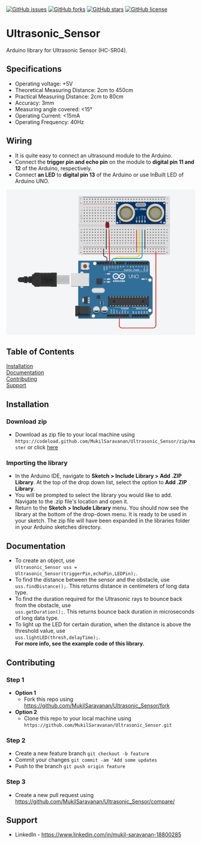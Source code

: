 [![GitHub issues](https://img.shields.io/github/issues/MukilSaravanan/Ultrasonic_Sensor)](https://github.com/MukilSaravanan/Ultrasonic_Sensor/issues)
[![GitHub forks](https://img.shields.io/github/forks/MukilSaravanan/Ultrasonic_Sensor)](https://github.com/MukilSaravanan/Ultrasonic_Sensor/network)
[![GitHub stars](https://img.shields.io/github/stars/MukilSaravanan/Ultrasonic_Sensor)](https://github.com/MukilSaravanan/Ultrasonic_Sensor/stargazers)
[![GitHub license](https://img.shields.io/github/license/MukilSaravanan/Ultrasonic_Sensor)](https://github.com/MukilSaravanan/Ultrasonic_Sensor/blob/master/LICENSE)
# Ultrasonic_Sensor

Arduino library for Ultrasonic Sensor (HC-SR04).
## Specifications
* Operating voltage: +5V
* Theoretical  Measuring Distance: 2cm to 450cm
* Practical Measuring Distance: 2cm to 80cm
* Accuracy: 3mm
* Measuring angle covered: <15°
* Operating Current: <15mA
* Operating Frequency: 40Hz

## Wiring

* It is quite easy to connect an ultrasound module to the Arduino.
* Connect the **trigger pin and echo pin** on the module to **digital pin 11 and 12** of the Arduino, respectively.
* Connect **an LED** to **digital pin 13** of the Arduino or use InBuilt LED of Arduino UNO.

![image](https://github.com/MukilSaravanan/Ultrasonic_Sensor/blob/master/Schematic%20diagram.png)

## Table of Contents  
[Installation](#installation)  
[Documentation](#documentation) <br />
[Contributing](#contributing) <br />
[Support](#support)

## Installation
### Download zip
  * Download as zip file to your local machine using `https://codeload.github.com/MukilSaravanan/Ultrasonic_Sensor/zip/master` 
  or click [here](https://codeload.github.com/MukilSaravanan/CR2-Deleter/zip/master) 
### Importing the library
  * In the Arduino IDE, navigate to **Sketch > Include Library > Add .ZIP Library**. 
  At the top of the drop down list, select the option to **Add .ZIP Library**.
  * You will be prompted to select the library you would like to add. Navigate to the .zip file's location and open it.
  * Return to the **Sketch > Include Library** menu. You should now see the library at the bottom of the drop-down menu.
  It is ready to be used in your sketch. The zip file will have been expanded in the libraries folder in your Arduino sketches directory.
  <a name="installation"/>
  
## Documentation
* To create an object, use <br /> `Ultrasonic_Sensor uss = Ultrasonic_Sensor(triggerPin,echoPin,LEDPin);`.
* To find the distance between the sensor and the obstacle, use <br />`uss.findDistance();`.
  This returns distance in centimeters of long data type.
* To find the duration required for the Ultrasonic rays to bounce back from the obstacle, use <br />
  `uss.getDuration();`. This returns bounce back duration in microseconds of long data type.
*  To light up the LED for certain duration, when the distance is above the threshold value, use <br />
   `uss.lightLED(thresh,delayTime);`.<br />
**For more info, see the example code of this library.**   
<a name="documentation"/>

## Contributing
  ### Step 1
  * **Option 1**
    - Fork this repo using https://github.com/MukilSaravanan/Ultrasonic_Sensor/fork
  * **Option 2**
     - Clone this repo to your local machine using `https://github.com/MukilSaravanan/Ultrasonic_Sensor.git`
  ### Step 2
  * Create a new feature branch `git checkout -b feature`
  * Commit your changes `git commit -am 'Add some updates`
  * Push to the branch `git push origin feature`
  ### Step 3
  - Create a new pull request using https://github.com/MukilSaravanan/Ultrasonic_Sensor/compare/ <a name="contributing"/>
## Support
* LinkedIn - https://www.linkedin.com/in/mukil-saravanan-18800285
